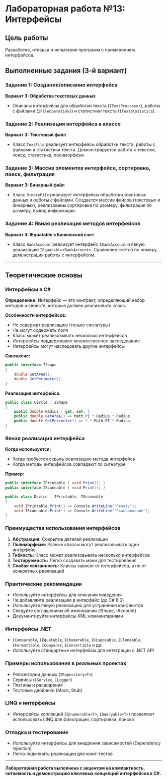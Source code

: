 # Лабораторная работа №13: Интерфейсы

## Цель работы
Разработка, отладка и испытание программ с применением интерфейсов.

## Выполненные задания (3-й вариант)

### Задание 1: Создание/описание интерфейса
**Вариант 3: Обработка текстовых данных**

- Описаны интерфейсы для обработки текста (`ITextProcessor`), работы с файлами (`IFileOperations`) и статистики текста (`ITextStatistics`).

### Задание 2: Реализация интерфейса в классе
**Вариант 3: Текстовый файл**

- Класс `TextFile` реализует интерфейсы обработки текста, работы с файлами и статистики текста. Демонстрируется работа с текстом, поиск, статистика, полиморфизм.

### Задание 3: Массив элементов интерфейса, сортировка, поиск, фильтрация
**Вариант 3: Бинарный файл**

- Класс `BinaryFile` реализует интерфейсы обработки текстовых данных и работы с файлами. Создается массив файлов (текстовых и бинарных), реализованы сортировка по размеру, фильтрация по размеру, вывод информации.

### Задание 4: Явная реализация методов интерфейсов
**Вариант 3: IEquatable в Банковский счет**

- Класс `BankAccount` реализует интерфейс `IBankAccount` и явную реализацию `IEquatable<BankAccount>`. Сравнение счетов по номеру, демонстрация работы с интерфейсом.

---

## Теоретические основы

### Интерфейсы в C#

**Определение:** Интерфейс — это контракт, определяющий набор методов и свойств, которые должен реализовать класс.

**Особенности интерфейсов:**
- Не содержат реализацию (только сигнатуры)
- Не могут содержать поля
- Класс может реализовывать несколько интерфейсов
- Интерфейсы поддерживают множественное наследование
- Интерфейсы могут наследовать другие интерфейсы

**Синтаксис:**
```csharp
public interface IShape
{
    double GetArea();
    double GetPerimeter();
}
```

**Реализация интерфейса:**
```csharp
public class Circle : IShape
{
    public double Radius { get; set; }
    public double GetArea() => Math.PI * Radius * Radius;
    public double GetPerimeter() => 2 * Math.PI * Radius;
}
```

### Явная реализация интерфейса

**Когда используется:**
- Когда требуется скрыть реализацию метода интерфейса
- Когда методы интерфейсов совпадают по сигнатуре

**Пример:**
```csharp
public interface IPrintable { void Print(); }
public interface IScannable { void Print(); }

public class Device : IPrintable, IScannable
{
    void IPrintable.Print() => Console.WriteLine("Печать");
    void IScannable.Print() => Console.WriteLine("Сканирование");
}
```

### Преимущества использования интерфейсов
1. **Абстракция:** Сокрытие деталей реализации
2. **Полиморфизм:** Разные классы могут реализовывать один интерфейс
3. **Гибкость:** Класс может реализовывать несколько интерфейсов
4. **Тестируемость:** Легко создавать моки для тестирования
5. **Слабая связанность:** Классы зависят от интерфейсов, а не от конкретных реализаций

### Практические рекомендации
- Используйте интерфейсы для описания поведения
- Не добавляйте реализацию в интерфейс (до C# 8.0)
- Используйте явную реализацию для устранения конфликтов
- Следуйте соглашениям об именовании (IShape, IAccount)
- Документируйте интерфейсы XML-комментариями

### Интерфейсы .NET
- `IComparable`, `IEquatable`, `IEnumerable`, `IDisposable`, `ICloneable`, `IFormattable`, `IComparer`, `IConvertible` и др.
- Используйте стандартные интерфейсы для интеграции с .NET API

### Примеры использования в реальных проектах
- Репозитории данных (`IRepository<T>`)
- Сервисы (`IService`, `ILogger`)
- Плагины и расширения
- Тестовые двойники (Mock, Stub)

### LINQ и интерфейсы
- Интерфейсы коллекций (`IEnumerable<T>`, `IQueryable<T>`) позволяют использовать LINQ для фильтрации, сортировки, поиска

### Отладка и тестирование
- Используйте интерфейсы для внедрения зависимостей (Dependency Injection)
- Легко подменять реализации для юнит-тестов

---

**Лабораторная работа выполнена с акцентом на компактность, читаемость и демонстрацию ключевых концепций интерфейсов в C#.** 